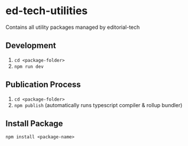 # ed-tech-utilities

Contains all utility packages managed by editorial-tech

## Development

1. `cd <package-folder>`
2. `npm run dev`

## Publication Process

1. `cd <package-folder>`
2. `npm publish` (automatically runs typescript compiler & rollup bundler)

## Install Package

`npm install <package-name>`

